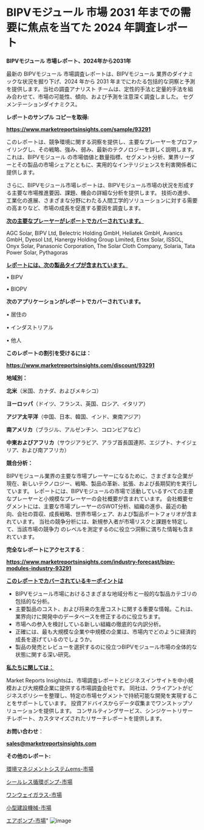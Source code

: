 # BIPVモジュール 市場 2031 年までの需要に焦点を当てた 2024 年調査レポート

<strong>BIPVモジュール 市場レポート、2024年から2031年</strong>

最新の BIPVモジュール 市場調査レポートは、BIPVモジュール 業界のダイナミックな状況を掘り下げ、2024 年から 2031 年までにわたる包括的な洞察と予測を提供します。当社の調査アナリスト チームは、定性的手法と定量的手法を組み合わせて、市場の可能性、傾向、および予測を注意深く調査しました。 セグメンテーションダイナミクス。



<strong>レポートのサンプル コピーを取得:</strong> <a href=https://www.marketreportsinsights.com/sample/93291>

<strong><u>https://www.marketreportsinsights.com/sample/93291</u></strong></a>

このレポートは、競争環境に関する洞察を提供し、主要なプレーヤーをプロファイリングし、その戦略、強み、弱み、最新のテクノロジーを詳しく説明します。 これは、BIPVモジュール の市場価値と数量指標、セグメント分析、業界リーダーとその製品の市場シェアとともに、実用的なインテリジェンスを利害関係者に提供します。

さらに、BIPVモジュール市場レポートは、BIPVモジュール市場の状況を形成する主要な市場推進要因、課題、機会の詳細な分析を提供します。 技術の進歩、工業化の進展、さまざまな分野にわたる人間工学的ソリューションに対する需要の高まりなど、市場の成長を促進する要因を調査します。



<strong><u>次の主要なプレーヤーがレポートでカバーされています。</u></strong>

AGC Solar, BIPV Ltd, Belectric Holding GmbH, Heliatek GmbH, Avanics GmbH, Dyesol Ltd, Hanergy Holding Group Limited, Ertex Solar, ISSOL, Onyx Solar, Panasonic Corporation, The Solar Cloth Company, Solaria, Tata Power Solar, Pythagoras



<strong><u><b>レポートには、次の製品タイプが含まれています。</b></u></strong>

• BIPV

• BIOPV



<strong><b>次のアプリケーションがレポートでカバーされています。</b></strong>

• 居住の

• インダストリアル

• 他人



<strong><b>このレポートの割引を受けるには：</b></strong><a href=https://www.marketreportsinsights.com/discount/93291>

<strong><u>https://www.marketreportsinsights.com/discount/93291</u></strong></a>



<strong>地域別：</strong>



<strong>北米</strong>（米国、カナダ、およびメキシコ）



<strong>ヨーロッパ</strong>（ドイツ、フランス、英国、ロシア、イタリア）



<strong>アジア太平洋</strong>（中国、日本、韓国、インド、東南アジア）



<strong>南アメリカ</strong>（ブラジル、アルゼンチン、コロンビアなど）



<strong>中東およびアフリカ</strong>（サウジアラビア、アラブ首長国連邦、エジプト、ナイジェリア、および南アフリカ）



<strong>競合分析：</strong>

BIPVモジュール業界の主要な市場プレーヤーになるために、さまざまな企業が現在、新しいテクノロジー、戦略、製品の革新、拡張、および長期契約を実行しています。 レポートには、BIPVモジュールの市場で活動しているすべての主要なプレーヤーと小規模なプレーヤーの会社概要が含まれています。 会社概要セグメントには、主要な市場プレーヤーのSWOT分析、組織の進歩、最近の動向、会社の買収、成長戦略、世界市場シェア、および製品ポートフォリオが含まれています。 当社の競争分析には、新規参入者が市場リスクと課題を特定して、当該市場の競争力 のレベルを測定するのに役立つ洞察に満ちた情報も含まれています。



<strong>完全なレポートにアクセスする</strong>：

<a href=https://www.marketreportsinsights.com/industry-forecast/bipv-modules-industry-93291>

<strong><u>https://www.marketreportsinsights.com/industry-forecast/bipv-modules-industry-93291</u></strong></a>



<strong><u><b>このレポートでカバーされているキーポイントは</b></u></strong>
<ul>
  <li>BIPVモジュール市場におけるさまざまな地域分布と一般的な製品カテゴリの包括的な分析。</li>
  <li>主要製品のコスト、および将来の生産コストに関する重要な情報。これは、業界向けに開発中のデータベースを修正するのに役立ちます。</li>
  <li>市場への参入を検討している新しい組織の徹底的な内訳分析。</li>
  <li>正確には、最も大規模な企業や中規模の企業は、市場内でどのように経済的成長を遂げているのでしょうか。</li>
  <li>製品の発売とレビューを選択するのに役立つBIPVモジュール市場の全体的な状態に関する深い研究。</li>
</ul>


<strong><u><b>私たちに関しては：</b></u></strong>

Market Reports Insightsは、市場調査レポートとビジネスインサイトを中小規模および大規模企業に提供する市場調査会社です。 同社は、クライアントがビジネスポリシーを整理し、特定の市場セグメントで持続可能な開発を実現することをサポートしています。 投資アドバイスからデータ収集までワンストップソリューションを提供します。 コンサルティングサービス、シンジケートリサーチレポート、カスタマイズされたリサーチレポートを提供します。



<strong><b>お問い合わせ</b></strong>：

<a href=mailto:sales@marketreportsinsights.com>

<strong><u>sales@marketreportsinsights.com</u></strong></a>



<strong>その他のレポート:</strong>

<a href=https://www.linkedin.com/pulse/環境マネジメントシステムems-市場-2023-総合分析と事業成長戦略-2030-pr-news-hub-jcyxf/>環境マネジメントシステムems-市場</a>

<a href=https://www.linkedin.com/pulse/シールレス循環ポンプ-市場-2023-総合分析と事業成長戦略-2030-zpxrf/>シールレス循環ポンプ-市場</a>

<a href=https://www.linkedin.com/pulse/ワンウェイガラス-市場-2023-swot-分析と最新イノベーション-p8tpf/>ワンウェイガラス-市場</a>

<a href=https://www.linkedin.com/pulse/小型建設機械-市場-2023-推進要因と成長機会-2030-consumer-connection-collective-360-gn4yc/>小型建設機械-市場</a>

<a href=https://www.linkedin.com/pulse/エアポンプ-市場-2023-最新の-cagr-および成長分析-2030-9lwkf/>エアポンプ-市場</a>"
![image](https://github.com/gayatriri2/Market-Trends/assets/166717496/4f1a76b2-eaef-4e8e-baed-f398e98b9139)
